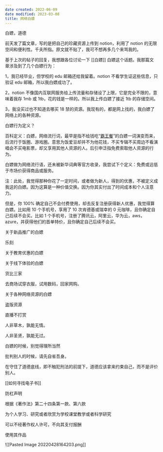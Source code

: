 ```yaml
---
date created: 2022-06-09
date modified: 2023-03-08
title: 网络白嫖
---
```


白嫖，道德

前天发了篇文章，写的是把自己的珍藏资源上传到 notion，利用了 notion 的无限空间和便利性。千夫所指。原文就不贴了，我可不想再多几个来骂我的。

基于上次的帖子的回复，我想跟各位讨论一下 [[白嫖]] 白嫖这个话题。我那篇文章涉及到了几个白嫖行为：

1，我已经毕业，但学校的 edu 邮箱还给我留着。notion 不看学生证这些信息，只验证 edu 邮箱，所以我白嫖成功了。

2，notion 不像国内互联网服务给上传流量和存储设了上限，它是完全不限的，意味着我存 1mb 或 1tb，花的钱是一样的。所以我上传白嫖了接近 1tb 的存储空间。

3，我没买过也不知道去哪买 18 禁的资源。我现有的，都是网上找的，我白嫖了网络上的各种资源。

白嫖行为定义？

百科定义：白嫖，网络流行词，最早是指不给钱吃“[霸王餐](https://baike.baidu.com/item/%E9%9C%B8%E7%8E%8B%E9%A4%90/2548636)”的白嫖一词演变而来，后流行于饭圈、游戏圈。意思为饭爱豆却并不为他花钱，不买专辑不买周边不看演唱会不买电影票，却又享用其他人资源的人。后引申泛指免费索取他人资源的行为。

白嫖做为网络流行语，还未被新华词典等官方收录，我尝试下个定义：免费或远低于市场价获得商品或服务。

注：此处，我觉得那种你花了一定时间，或者做为新人，得到的优惠，不被定义成我这的白嫖。因为这算是一种价值交换。因为你其实付出了时间成本和个人注意力。

但是，你 100% 确定自己不会付费使用，却去反复注册获得新人优惠，我觉得算白嫖。比如用 10 个手机号，享用了 10 次肯德基或瑞幸的 0 元咖啡，且你确定自己后续不会买。比如 1 个手机号，注册了腾讯云，阿里云，华为云，aws，azure，并获得他们的首单特价，且你确定自己后续不会买。

关于新品推广的白嫖

乐刻

关于教育优惠的白嫖

关于线下体验的白嫖

货比三家

去商场试穿衣服，试用数码，回家网购。

关于各种网络资源的白嫖

  盗版资源

  直播不打赏

人非草木，孰能无情。

人非圣贤，孰能无过。

白嫖的时候，别觉得理所当然

批判别人的时候，请先自省吾身。

在守住了道德底线，即不触犯刑法的前提下，道德应该拿来约束自己，而不是评价别人。

[[如何寻找电子书]]

防杠声明

根据《著作法》第二十四条第一款、第六款

为个人学习、研究或者欣赏为学校课堂教学或者科学研究

可以不经著作权人许可，不向其支付报酬

使用其作品

![[Pasted Image 20220428164203.png]]
